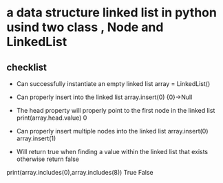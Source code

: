 #  a data structure linked list in python usind two class , Node and LinkedList

## checklist
- Can successfully instantiate an empty linked list
array = LinkedList()

- Can properly insert into the linked list
array.insert(0)    {0}->Null

- The head property will properly point to the first node in the linked list
print(array.head.value)     0

- Can properly insert multiple nodes into the linked list
array.insert(0)
array.insert(1)

- Will return true when finding a value within the linked list that exists otherwise return false

print(array.includes(0),array.includes(8))      True   False
